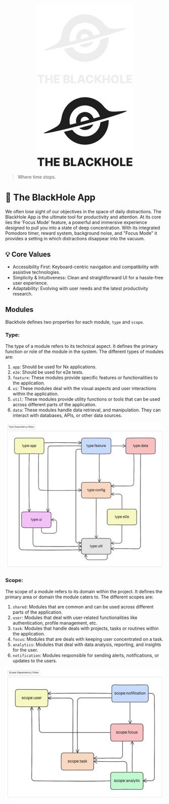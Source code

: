 <div align="center">

![banner](./assets/banner-light.png#gh-dark-mode-only)
![banner](./assets/banner-dark.png#gh-light-mode-only)

</div>

> Where time stops.

# 🌌 The BlackHole App

We often lose sight of our objectives in the space of daily distractions. The BlackHole App is the ultimate tool for productivity and attention. At its core lies the 'Focus Mode' feature, a powerful and immersive experience designed to pull you into a state of deep concentration. With its integrated Pomodoro timer, reward system, background noise, and "Focus Mode" it provides a setting in which distractions disappear into the vacuum.

## 💡 Core Values

* Accessibility First: Keyboard-centric navigation and compatibility with assistive technologies.
* Simplicity & Intuitiveness: Clean and straightforward UI for a hassle-free user experience.
* Adaptability: Evolving with user needs and the latest productivity research.

## Modules

Blackhole defines two properties for each module, `type` and `scope`.

### Type:
The type of a module refers to its technical aspect. It defines the primary function or role of the module in the system. The different types of modules are:

1. `app`: Should be used for Nx applications.
1. `e2e`: Should be used for e2e tests.
2. `feature`: These modules provide specific features or functionalities to the application.
3. `ui`: These modules deal with the visual aspects and user interactions within the application.
4. `util`: These modules provide utility functions or tools that can be used across different parts of the application.
5. `data`: These modules handle data retrieval, and manipulation. They can interact with databases, APIs, or other data sources.

![Type dependency rules](./assets/type-dependency.png)

### Scope:
The scope of a module refers to its domain within the project. It defines the primary area or domain the module caters to. The different scopes are:

1. `shared`: Modules that are common and can be used across different parts of the application.
2. `user`: Modules that deal with user-related functionalities like authentication, profile management, etc.
3. `task`: Modules that handle deals with projects, tasks or routines within the application.
4. `focus`: Modules that are deals with keeping user concentrated on a task.
5. `analytics`: Modules that deal with data analysis, reporting, and insights for the user.
6. `notification`: Modules responsible for sending alerts, notifications, or updates to the users.

![Scopes dependency rules](./assets/scope-dependency.png)
